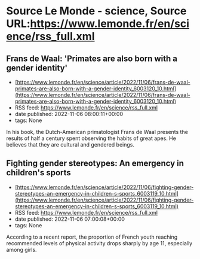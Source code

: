 # Source Le Monde - science, Source URL:https://www.lemonde.fr/en/science/rss_full.xml

## Frans de Waal: 'Primates are also born with a gender identity'
 - [https://www.lemonde.fr/en/science/article/2022/11/06/frans-de-waal-primates-are-also-born-with-a-gender-identity_6003120_10.html](https://www.lemonde.fr/en/science/article/2022/11/06/frans-de-waal-primates-are-also-born-with-a-gender-identity_6003120_10.html)
 - RSS feed: https://www.lemonde.fr/en/science/rss_full.xml
 - date published: 2022-11-06 08:00:11+00:00
 - tags: None

In his book, the Dutch-American primatologist Frans de Waal presents the results of half a century spent observing the habits of great apes. He believes that they are cultural and gendered beings.

## Fighting gender stereotypes: An emergency in children's sports
 - [https://www.lemonde.fr/en/science/article/2022/11/06/fighting-gender-stereotypes-an-emergency-in-children-s-sports_6003119_10.html](https://www.lemonde.fr/en/science/article/2022/11/06/fighting-gender-stereotypes-an-emergency-in-children-s-sports_6003119_10.html)
 - RSS feed: https://www.lemonde.fr/en/science/rss_full.xml
 - date published: 2022-11-06 07:00:08+00:00
 - tags: None

According to a recent report,  the proportion of French youth reaching recommended levels of physical activity drops sharply by age 11, especially among girls.
